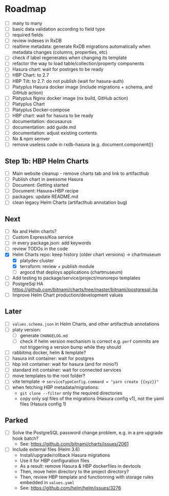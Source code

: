 # Roadmap

- [ ] many to many
- [ ] basic data validation according to field type
- [ ] required fields
- [ ] review indexes in RxDB
- [ ] realtime metadata: generate RxDB migrations automatically when metadata changes (columns, properties, etc)
- [ ] check if label regenerates when changing its template
- [ ] refactor the way to load table/collection/property components
- [ ] Hasura chart: wait for postrges to be ready
- [ ] HBP Chart: to 2.7
- [ ] HBP Tilt: to 2.7: do not publish (wait for hasura-auth)
- [ ] Platyplus Hasura docker image (include migrations + schema, and GitHub action)
- [ ] Platyplus Nginx docker image (nx build, GitHub action)
- [ ] Platyplus Chart
- [ ] Platyplus Docker-compose
- [ ] HBP chart: wait for hasura to be ready
- [ ] documentation: docusaurus
- [ ] documentation: add guide.md
- [ ] documentation: adjust existing contents
- [ ] Nx & npm semver
- [ ] remove useless code in rxdb-hasura (e.g. document.component())

## Step 1b: HBP Helm Charts

- [ ] Main website cleanup - remove charts tab and link to artifacthub
- [ ] Publish chart in awesome Hasura
- [ ] Document: Getting started
- [ ] Document: Hasura+HBP recipe
- [ ] packages: update README.md
- [ ] clean legacy Helm Charts (artifacthub annotation bug)

## Next

- [ ] Nx and Helm charts?
- [ ] Custom Express/Koa service
- [ ] in every package.json: add keywords
- [ ] review TODOs in the code
- [x] Helm Charts repo: keep history (older chart versions) -> chartmuseum
  - [x] platydev cluster
  - [x] terraform: review + publish module
  - [ ] argocd that deploys applications (chartmuseum)
- [ ] Add testing to package/service/project/monorepo templates
- [ ] PostgreSql HA https://github.com/bitnami/charts/tree/master/bitnami/postgresql-ha
- [ ] Improve Helm Chart production/development values

## Later

- [ ] `values.schema.json` in Helm Charts, and other artifacthub annotations
- [ ] platy version:
  - [ ] generate `CHANGELOG.md`
  - [ ] check if helm version mechanism is correct e.g. `perf` commits are not triggering a version bump while they should
- [ ] rabbitmq docker, helm & template?
- [ ] hasura init container: wait for postgres
- [ ] hbp init container: wait for hasura (and for minio?)
- [ ] standard init container: wait for connected services
- [ ] move templates to the root folder?
- [ ] vite template -> `serviceTypeConfig.command = "yarn create {{xyz}}"`
- [ ] when fetching HBP metadata/migrations:
  - `git clone --filter` only the required directories
  - copy only sql files of the migrations (Hasura config v1), not the yaml files (Hasura config 1)

## Parked

- [ ] Solve the PostgreSQL password change problem, e.g. in a pre upgrade hook batch?
  - See: https://github.com/bitnami/charts/issues/2061
- [ ] Include external files (Helm 3.6)
  - Install/upgrade/rollback Hasura migrations
  - Use it for HBP configuration files
  - As a result: remove Hasura & HBP dockerfiles in devtools
  - Then, move helm directory to the project directory?
  - Then, review HBP template and functionning with storage rules embedded in `values.yaml`
  - See: https://github.com/helm/helm/issues/3276

